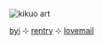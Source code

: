 ![kikuo art](https://i.pinimg.com/474x/30/1a/c2/301ac22cc8d6d9758a9dc2e05398ee64.jpg)

[byi](https://rentry.co/byikeith) ⊹ [rentry](https://rentry.co/keitheatsteeth) ⊹ [lovemail](https://rentry.co/avan)

<!--
**keitheatsteeth/keitheatsteeth** is a ✨ _special_ ✨ repository because its `README.md` (this file) appears on your GitHub profile.

Here are some ideas to get you started:

- 🔭 I’m currently working on ...
- 🌱 I’m currently learning ...
- 👯 I’m looking to collaborate on ...
- 🤔 I’m looking for help with ...
- 💬 Ask me about ...
- 📫 How to reach me: ...
- 😄 Pronouns: ...
- ⚡ Fun fact: ...
-->
